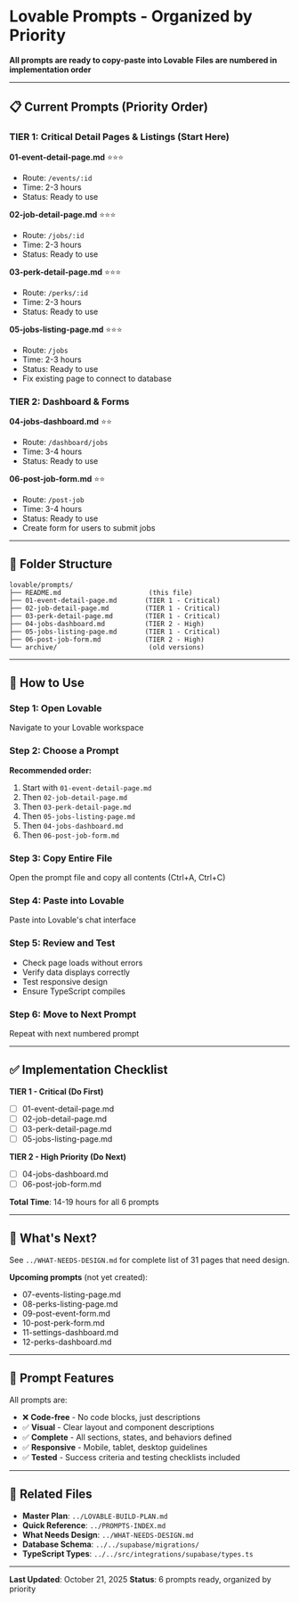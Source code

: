 # Lovable Prompts - Organized by Priority

**All prompts are ready to copy-paste into Lovable**
**Files are numbered in implementation order**

---

## 📋 Current Prompts (Priority Order)

### TIER 1: Critical Detail Pages & Listings (Start Here)

**01-event-detail-page.md** ⭐⭐⭐
- Route: `/events/:id`
- Time: 2-3 hours
- Status: Ready to use

**02-job-detail-page.md** ⭐⭐⭐
- Route: `/jobs/:id`
- Time: 2-3 hours
- Status: Ready to use

**03-perk-detail-page.md** ⭐⭐⭐
- Route: `/perks/:id`
- Time: 2-3 hours
- Status: Ready to use

**05-jobs-listing-page.md** ⭐⭐⭐
- Route: `/jobs`
- Time: 2-3 hours
- Status: Ready to use
- Fix existing page to connect to database

### TIER 2: Dashboard & Forms

**04-jobs-dashboard.md** ⭐⭐
- Route: `/dashboard/jobs`
- Time: 3-4 hours
- Status: Ready to use

**06-post-job-form.md** ⭐⭐
- Route: `/post-job`
- Time: 3-4 hours
- Status: Ready to use
- Create form for users to submit jobs

---

## 📁 Folder Structure

```
lovable/prompts/
├── README.md                      (this file)
├── 01-event-detail-page.md       (TIER 1 - Critical)
├── 02-job-detail-page.md         (TIER 1 - Critical)  
├── 03-perk-detail-page.md        (TIER 1 - Critical)
├── 04-jobs-dashboard.md          (TIER 2 - High)
├── 05-jobs-listing-page.md       (TIER 1 - Critical)
├── 06-post-job-form.md           (TIER 2 - High)
└── archive/                       (old versions)
```

---

## 🚀 How to Use

### Step 1: Open Lovable
Navigate to your Lovable workspace

### Step 2: Choose a Prompt
**Recommended order:**
1. Start with `01-event-detail-page.md`
2. Then `02-job-detail-page.md`
3. Then `03-perk-detail-page.md`
4. Then `05-jobs-listing-page.md`
5. Then `04-jobs-dashboard.md`
6. Then `06-post-job-form.md`

### Step 3: Copy Entire File
Open the prompt file and copy all contents (Ctrl+A, Ctrl+C)

### Step 4: Paste into Lovable
Paste into Lovable's chat interface

### Step 5: Review and Test
- Check page loads without errors
- Verify data displays correctly
- Test responsive design
- Ensure TypeScript compiles

### Step 6: Move to Next Prompt
Repeat with next numbered prompt

---

## ✅ Implementation Checklist

**TIER 1 - Critical (Do First)**
- [ ] 01-event-detail-page.md
- [ ] 02-job-detail-page.md
- [ ] 03-perk-detail-page.md
- [ ] 05-jobs-listing-page.md

**TIER 2 - High Priority (Do Next)**
- [ ] 04-jobs-dashboard.md
- [ ] 06-post-job-form.md

**Total Time**: 14-19 hours for all 6 prompts

---

## 📝 What's Next?

See `../WHAT-NEEDS-DESIGN.md` for complete list of 31 pages that need design.

**Upcoming prompts** (not yet created):
- 07-events-listing-page.md
- 08-perks-listing-page.md
- 09-post-event-form.md
- 10-post-perk-form.md
- 11-settings-dashboard.md
- 12-perks-dashboard.md

---

## 📖 Prompt Features

All prompts are:
- ❌ **Code-free** - No code blocks, just descriptions
- ✅ **Visual** - Clear layout and component descriptions
- ✅ **Complete** - All sections, states, and behaviors defined
- ✅ **Responsive** - Mobile, tablet, desktop guidelines
- ✅ **Tested** - Success criteria and testing checklists included

---

## 🔗 Related Files

- **Master Plan**: `../LOVABLE-BUILD-PLAN.md`
- **Quick Reference**: `../PROMPTS-INDEX.md`
- **What Needs Design**: `../WHAT-NEEDS-DESIGN.md`
- **Database Schema**: `../../supabase/migrations/`
- **TypeScript Types**: `../../src/integrations/supabase/types.ts`

---

**Last Updated**: October 21, 2025
**Status**: 6 prompts ready, organized by priority
